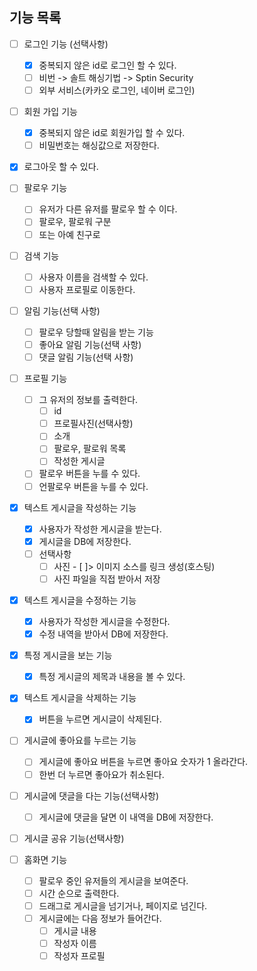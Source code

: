 ## 기능 목록
- [ ] 로그인 기능 (선택사항)
	- [x] 중복되지 않은 id로 로그인 할 수 있다.
	- [ ] 비번 -> 솔트 해싱기법 -> Sptin Security
	- [ ] 외부 서비스(카카오 로그인, 네이버 로그인)

- [ ] 회원 가입 기능
  - [x] 중복되지 않은 id로 회원가입 할 수 있다.
  - [ ] 비밀번호는 해싱값으로 저장한다.

- [x] 로그아웃 할 수 있다.

- [ ] 팔로우 기능
	- [ ] 유저가 다른 유저를 팔로우 할 수 이다.
	- [ ] 팔로우, 팔로워 구분
	- [ ] 또는 아예 친구로

- [ ] 검색 기능
	- [ ] 사용자 이름을 검색할 수 있다.
	- [ ] 사용자 프로필로 이동한다.

- [ ] 알림 기능(선택 사항)
	- [ ] 팔로우 당할때 알림을 받는 기능
	- [ ] 좋아요 알림 기능(선택 사항)
	- [ ] 댓글 알림 기능(선택 사항)

- [ ] 프로필 기능
	- [ ] 그 유저의 정보를 출력한다.
		- [ ] id
		- [ ] 프로필사진(선택사항)
		- [ ] 소개
		- [ ] 팔로우, 팔로워 목록
		- [ ] 작성한 게시글
	- [ ] 팔로우 버튼을 누를 수 있다.
	- [ ] 언팔로우 버튼을 누를 수 있다.

- [x] 텍스트 게시글을 작성하는 기능
	- [x] 사용자가 작성한 게시글을 받는다.
	- [x] 게시글을 DB에 저장한다.
	- [ ] 선택사항
		- [ ] 사진 - [ ]> 이미지 소스를 링크 생성(호스팅)
		- [ ] 사진 파일을 직접 받아서 저장

- [x] 텍스트 게시글을 수정하는 기능
	- [x] 사용자가 작성한 게시글을 수정한다.
	- [x] 수정 내역을 받아서 DB에 저장한다.

- [x] 특정 게시글을 보는 기능
  - [x] 특정 게시글의 제목과 내용을 볼 수 있다.

- [x] 텍스트 게시글을 삭제하는 기능
	- [x] 버튼을 누르면 게시글이 삭제된다.

- [ ] 게시글에 좋아요를 누르는 기능
	- [ ] 게시글에 좋아요 버튼을 누르면 좋아요 숫자가 1 올라간다.
	- [ ] 한번 더 누르면 좋아요가 취소된다.

- [ ] 게시글에 댓글을 다는 기능(선택사항)
	- [ ] 게시글에 댓글을 달면 이 내역을 DB에 저장한다.

- [ ] 게시글 공유 기능(선택사항)

- [ ] 홈화면 기능
	- [ ] 팔로우 중인 유저들의 게시글을 보여준다.
	- [ ] 시간 순으로 출력한다.
	- [ ] 드래그로 게시글을 넘기거나, 페이지로 넘긴다.
	- [ ] 게시글에는 다음 정보가 들어간다.
		- [ ] 게시글 내용
		- [ ] 작성자 이름
		- [ ] 작성자 프로필
